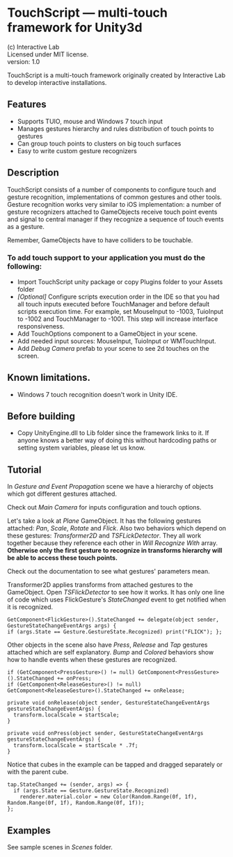 ﻿# TouchScript — multi-touch framework for Unity3d
(c) Interactive Lab  
Licensed under MIT license.  
version: 1.0  

TouchScript is a multi-touch framework originally created by Interactive Lab to develop interactive installations.

## Features
- Supports TUIO, mouse and Windows 7 touch input
- Manages gestures hierarchy and rules distribution of touch points to gestures
- Can group touch points to clusters on big touch surfaces
- Easy to write custom gesture recognizers

## Description
TouchScript consists of a number of components to configure touch and gesture recognition, implementations of common gestures and other tools. Gesture recognition works very similar to iOS implementation: a number of gesture recognizers attached to GameObjects receive touch point events and signal to central manager if they recognize a sequence of touch events as a gesture.

Remember, GameObjects have to have colliders to be touchable.

### To add touch support to your application you must do the following: 

- Import TouchScript unity package or copy Plugins folder to your Assets folder
- *[Optional]* Configure scripts execution order in the IDE so that you had all touch inputs executed before TouchManager and before default scripts execution time. For example, set MouseInput to -1003, TuioInput to -1002 and TouchManager to -1001. This step will increase interface responsiveness.
- Add TouchOptions component to a GameObject in your scene.
- Add needed input sources: MouseInput, TuioInput or WMTouchInput.
- Add *Debug Camera* prefab to your scene to see 2d touches on the screen.

## Known limitations.
- Windows 7 touch recognition doesn't work in Unity IDE.

## Before building
- Copy UnityEngine.dll to Lib folder since the framework links to it. If anyone knows a better way of doing this without hardcoding paths or setting system variables, please let us know.

## Tutorial

In *Gesture and Event Propagation* scene we have a hierarchy of objects which got different gestures attached. 

Check out *Main Camera* for inputs configuration and touch options.

Let's take a look at *Plane* GameObject. It has the following gestures attached: *Pan*, *Scale*, *Rotate* and *Flick*. Also two behaviors which depend on these gestures: *Transformer2D* and *TSFLickDetector*. They all work together because they reference each other in *Will Recognize With* array. **Otherwise only the first gesture to recognize in transforms hierarchy will be able to access these touch points.**

Check out the documentation to see what gestures' parameters mean.

Transformer2D applies transforms from attached gestures to the GameObject. Open *TSFlickDetector* to see how it works. It has only one line of code which uses FlickGesture's *StateChanged* event to get notified when it is recognized.

```
GetComponent<FlickGesture>().StateChanged += delegate(object sender, GestureStateChangeEventArgs args) { 
if (args.State == Gesture.GestureState.Recognized) print("FLICK"); };
```

Other objects in the scene also have *Press*, *Release* and *Tap* gestures attached which are self explanatory. *Bump* and *Colored* behaviors show how to handle events when these gestures are recognized.

```
if (GetComponent<PressGesture>() != null) GetComponent<PressGesture>().StateChanged += onPress;
if (GetComponent<ReleaseGesture>() != null) GetComponent<ReleaseGesture>().StateChanged += onRelease;

private void onRelease(object sender, GestureStateChangeEventArgs gestureStateChangeEventArgs) {
  transform.localScale = startScale;
}

private void onPress(object sender, GestureStateChangeEventArgs gestureStateChangeEventArgs) {
  transform.localScale = startScale * .7f;
}
```

Notice that cubes in the example can be tapped and dragged separately or with the parent cube.

```
tap.StateChanged += (sender, args) => { 
  if (args.State == Gesture.GestureState.Recognized) 
    renderer.material.color = new Color(Random.Range(0f, 1f), Random.Range(0f, 1f), Random.Range(0f, 1f)); 
};
```

## Examples
See sample scenes in *Scenes* folder.